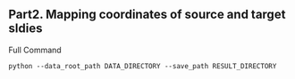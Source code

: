 ## Part2. Mapping coordinates of source and target sldies


Full Command
```
python --data_root_path DATA_DIRECTORY --save_path RESULT_DIRECTORY
```
